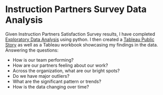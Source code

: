 # Instruction Partners Survey Data Analysis

Given Instruction Partners Satisfaction Survey results, I have completed [Exploratory Data Analysis](IP_Survey_Data.ipynb) using python. I then created a [Tableau Public Story](https://public.tableau.com/app/profile/amanda.rowe/viz/InstructionPartnersAssignment/InstructionPartnersPresentation#4) as well as a Tableau workbook showcasing my findings in the data.
Answering the questions:

* How is our team performing?
* How are our partners feeling about our work?
* Across the organization, what are our bright spots?
* Do we have major outliers?
* What are the significant pattern or trends?
* How is the data changing over time?

